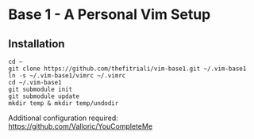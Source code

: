 # Base 1 - A Personal Vim Setup

## Installation

```
cd ~
git clone https://github.com/thefitriali/vim-base1.git ~/.vim-base1
ln -s ~/.vim-base1/vimrc ~/.vimrc
cd ~/.vim-base1
git submodule init
git submodule update
mkdir temp & mkdir temp/undodir
```

Additional configuration required:
https://github.com/Valloric/YouCompleteMe
